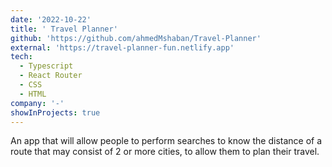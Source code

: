 ```yaml
---
date: '2022-10-22'
title: ' Travel Planner'
github: 'https://github.com/ahmedMshaban/Travel-Planner'
external: 'https://travel-planner-fun.netlify.app'
tech:
  - Typescript
  - React Router
  - CSS
  - HTML
company: '-'
showInProjects: true
---
```

An app that will allow people to perform searches to know the distance of a route that may consist of 2 or more cities, to allow them to plan their travel.